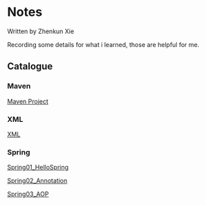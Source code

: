 # Notes
Written by Zhenkun Xie

Recording some details for what i learned, those are helpful for me.

## Catalogue

### Maven

[Maven Project](./Maven.md)

### XML
[XML](./XML.md)

### Spring

[Spring01_HelloSpring](./Spring01.md)

[Spring02_Annotation](./Spring02.md)

[Spring03_AOP](./Spring03.md)
